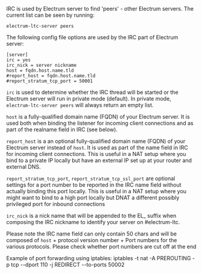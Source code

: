 IRC is used by Electrum server to find 'peers' - other Electrum servers. The
current list can be seen by running:

    electrum-ltc-server peers

The following config file options are used by the IRC part of Electrum server:

    [server]
    irc = yes
    irc_nick = server nickname
    host = fqdn.host.name.tld
    #report_host = fqdn.host.name.tld
    #report_stratum_tcp_port = 50001

`irc` is used to determine whether the IRC thread will be started or the 
Electrum server will run in private mode (default). In private mode, 
`electrum-ltc-server peers` will always return an empty list.

`host` is a fully-qualified domain name (FQDN) of your Electrum server. It is
used both when binding the listener for incoming client connections and as part
of the realname field in IRC (see below).

`report_host` is a an optional fully-qualified domain name (FQDN) of your Electrum server 
instead of `host`. It is used as part of the name field in IRC for incoming client connections.
This is useful in a NAT setup where you bind to a private IP locally but have an external IP
set up at your router and external DNS.

`report_stratum_tcp_port`, `report_stratum_tcp_ssl_port` are optional settings for a port number to be reported in the
IRC name field without actually binding this port locally. This is useful in a NAT setup
where you might want to bind to a high port locally but DNAT a different possibly privileged
port for inbound connections

`irc_nick` is a nick name that will be appended to the EL_ suffix when 
composing the IRC nickname to identify your server on #electrum-ltc.

Please note the IRC name field can only contain 50 chars and will be composed
of `host` + protocol version number + Port numbers for the various protocols.
Please check whether port numbers are cut off at the end   


Example of port forwarding using iptables:
iptables -t nat -A PREROUTING -p tcp --dport 110 -j REDIRECT --to-ports 50002

